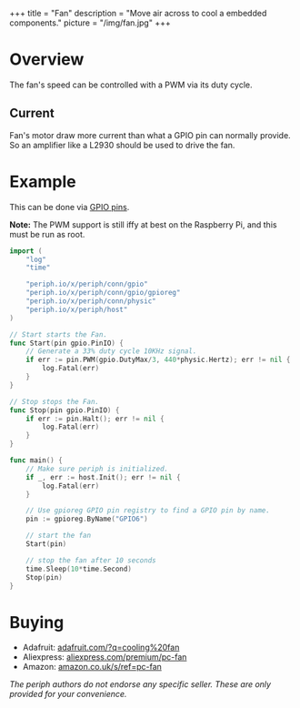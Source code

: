 +++
title = "Fan"
description = "Move air across to cool a embedded components."
picture = "/img/fan.jpg"
+++

# Overview
The fan's speed can be controlled with a PWM via its duty cycle.

## Current

Fan's motor draw more current than what a GPIO pin can normally provide.
So an amplifier like a L2930 should be used to drive the fan.

# Example

This can be done via [GPIO pins](/device/gpio/).

**Note:** The PWM support is still iffy at best on the Raspberry Pi, and this
must be run as root.

```go
import (
    "log"
    "time"

    "periph.io/x/periph/conn/gpio"
    "periph.io/x/periph/conn/gpio/gpioreg"
    "periph.io/x/periph/conn/physic"
    "periph.io/x/periph/host"
)

// Start starts the Fan.
func Start(pin gpio.PinIO) {
    // Generate a 33% duty cycle 10KHz signal.
    if err := pin.PWM(gpio.DutyMax/3, 440*physic.Hertz); err != nil {
        log.Fatal(err)
    }
}

// Stop stops the Fan.
func Stop(pin gpio.PinIO) {
    if err := pin.Halt(); err != nil {
        log.Fatal(err)
    }
}

func main() {
    // Make sure periph is initialized.
    if _, err := host.Init(); err != nil {
        log.Fatal(err)
    }

    // Use gpioreg GPIO pin registry to find a GPIO pin by name.
    pin := gpioreg.ByName("GPIO6")

    // start the fan
    Start(pin)

    // stop the fan after 10 seconds
    time.Sleep(10*time.Second)
    Stop(pin)
}
```


# Buying

- Adafruit: [adafruit.com/?q=cooling%20fan](https://www.adafruit.com/?q=cooling%20fan)
- Aliexpress:
  [aliexpress.com/premium/pc-fan](https://www.aliexpress.com/premium/pc-fan.html?SearchText=pc+fan&d=y&tc=ppc&initiative_id=SB_20181119090317&origin=y&catId=0&isViewCP=y)
- Amazon:
  [amazon.co.uk/s/ref=pc-fan](https://www.amazon.co.uk/s/ref=nb_sb_noss_2?url=search-alias%3Daps&field-keywords=case+fan+with+pwm&rh=i%3Aaps%2Ck%3Acase+fan+with+pwm)

_The periph authors do not endorse any specific seller. These are only provided
for your convenience._
